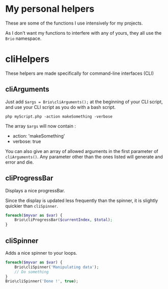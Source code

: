 # My personal helpers

These are some of the functions I use intensively for my projects.

As I don't want my functions to interfere with any of yours, they all use the `Brio` namespace.

# cliHelpers

These helpers are made specifically for command-line interfaces (CLI)

## cliArguments

Just add `$args = Brio\cliArguments();` at the beginning of your CLI script, and use your CLI script as you do with a bash
script.

```
php myScript.php -action makeSomething -verbose
```

The array `$args` will now contain :
- action: 'makeSomething'
- verbose: true

You can also give an array of allowed arguments in the first parameter of `cliArguments()`. Any parameter other than
the ones listed will generate and error and die.

## cliProgressBar

Displays a nice progressBar.

Since the display is updated less frequently than the spinner, it is slightly quickier than `cliSpinner`.

```php
foreach($myvar as $var) {
    Brio\cliProgressBar($currentIndex, $total);
}
```

## cliSpinner

Adds a nice spinner to your loops.

```php
foreach($myvar as $var) {
    Brio\cliSpinner('Manipulating data');
    // Do something
}
Brio\cliSpinner('Done !', true);

```
